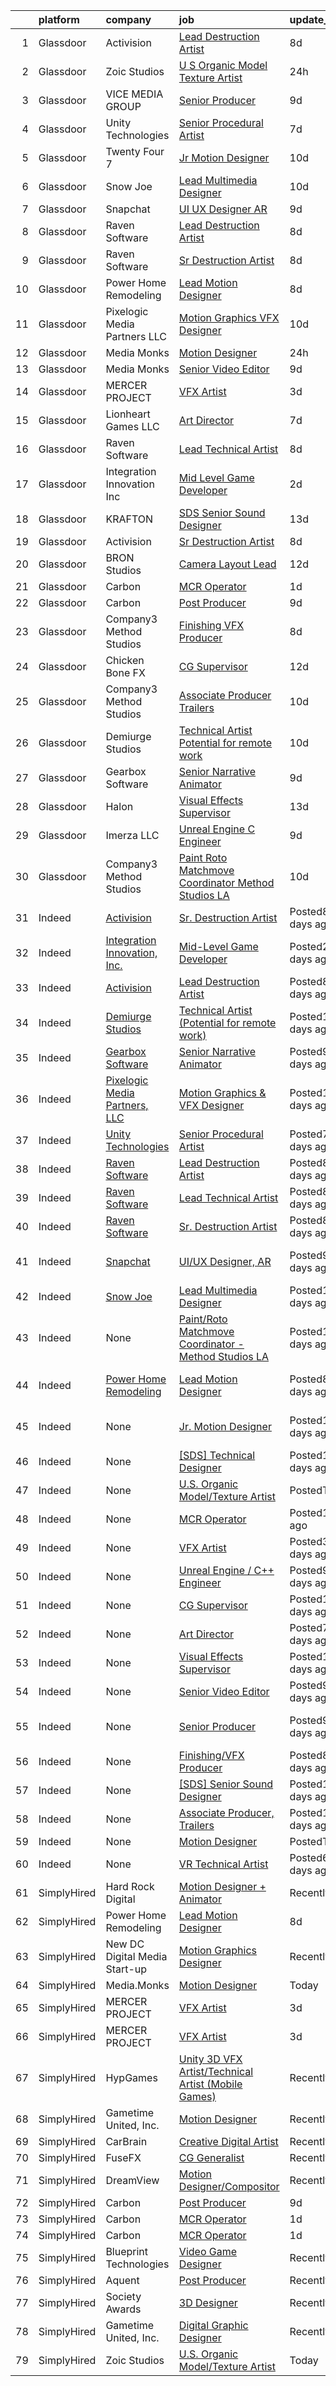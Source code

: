 

|    | platform    | company                                                                                     | job                                                                                                                                                                                                                                                                                                                                                                                                                                                                                                                                                                                                                                                                                                                                                                                                                                  | update_time       | location                                       |
|---:|:------------|:--------------------------------------------------------------------------------------------|:-------------------------------------------------------------------------------------------------------------------------------------------------------------------------------------------------------------------------------------------------------------------------------------------------------------------------------------------------------------------------------------------------------------------------------------------------------------------------------------------------------------------------------------------------------------------------------------------------------------------------------------------------------------------------------------------------------------------------------------------------------------------------------------------------------------------------------------|:------------------|:-----------------------------------------------|
|  1 | Glassdoor   | Activision                                                                                  | [Lead Destruction Artist](https://www.glassdoor.com/partner/jobListing.htm?pos=127&ao=1136043&s=58&guid=0000017e0f476502ac2baea9c314d726&src=GD_JOB_AD&t=SR&vt=w&cs=1_ce27432f&cb=1640933844536&jobListingId=1007524052676&jrtk=3-0-1fo7kep9bu1vr801-1fo7kep9mu4vp800-2039498a5d450d63-)                                                                                                                                                                                                                                                                                                                                                                                                                                                                                                                                             | 8d                | Middleton, WI                                  |
|  2 | Glassdoor   | Zoic Studios                                                                                | [U S  Organic Model Texture Artist](https://www.glassdoor.com/partner/jobListing.htm?pos=108&ao=1136043&s=58&guid=0000017e0f476502ac2baea9c314d726&src=GD_JOB_AD&t=SR&vt=w&ea=1&cs=1_7eac7e36&cb=1640933844534&jobListingId=1007535220835&jrtk=3-0-1fo7kep9bu1vr801-1fo7kep9mu4vp800-eee588140c238cac-)                                                                                                                                                                                                                                                                                                                                                                                                                                                                                                                              | 24h               | Remote                                         |
|  3 | Glassdoor   | VICE MEDIA GROUP                                                                            | [Senior Producer](https://www.glassdoor.com/partner/jobListing.htm?pos=124&ao=1136043&s=58&guid=0000017e0f476502ac2baea9c314d726&src=GD_JOB_AD&t=SR&vt=w&cs=1_0150add9&cb=1640933844536&jobListingId=1007521359965&jrtk=3-0-1fo7kep9bu1vr801-1fo7kep9mu4vp800-7c07eb15f0b552b8-)                                                                                                                                                                                                                                                                                                                                                                                                                                                                                                                                                     | 9d                | Brooklyn, NY                                   |
|  4 | Glassdoor   | Unity Technologies                                                                          | [Senior Procedural Artist](https://www.glassdoor.com/partner/jobListing.htm?pos=129&ao=1136043&s=58&guid=0000017e0f476502ac2baea9c314d726&src=GD_JOB_AD&t=SR&vt=w&ea=1&cs=1_2dcf07fd&cb=1640933844536&jobListingId=1007525611869&jrtk=3-0-1fo7kep9bu1vr801-1fo7kep9mu4vp800-69403cf010772e8d-)                                                                                                                                                                                                                                                                                                                                                                                                                                                                                                                                       | 7d                | Bellevue, WA                                   |
|  5 | Glassdoor   | Twenty Four 7                                                                               | [Jr  Motion Designer](https://www.glassdoor.com/partner/jobListing.htm?pos=104&ao=1136043&s=58&guid=0000017e0f476502ac2baea9c314d726&src=GD_JOB_AD&t=SR&vt=w&cs=1_7c3cf08d&cb=1640933844533&jobListingId=1007519352570&jrtk=3-0-1fo7kep9bu1vr801-1fo7kep9mu4vp800-b02fffb75f61f498-)                                                                                                                                                                                                                                                                                                                                                                                                                                                                                                                                                 | 10d               | Portland, OR                                   |
|  6 | Glassdoor   | Snow Joe                                                                                    | [Lead Multimedia Designer](https://www.glassdoor.com/partner/jobListing.htm?pos=110&ao=1136043&s=58&guid=0000017e0f476502ac2baea9c314d726&src=GD_JOB_AD&t=SR&vt=w&cs=1_299a3739&cb=1640933844534&jobListingId=1007519639789&jrtk=3-0-1fo7kep9bu1vr801-1fo7kep9mu4vp800-298e67877f09c5e8-)                                                                                                                                                                                                                                                                                                                                                                                                                                                                                                                                            | 10d               | Hoboken, NJ                                    |
|  7 | Glassdoor   | Snapchat                                                                                    | [UI UX Designer  AR](https://www.glassdoor.com/partner/jobListing.htm?pos=106&ao=1136043&s=58&guid=0000017e0f476502ac2baea9c314d726&src=GD_JOB_AD&t=SR&vt=w&cs=1_96f3a7df&cb=1640933844533&jobListingId=1007522078094&jrtk=3-0-1fo7kep9bu1vr801-1fo7kep9mu4vp800-bf352aeb0f4723db-)                                                                                                                                                                                                                                                                                                                                                                                                                                                                                                                                                  | 9d                | Los Angeles, CA                                |
|  8 | Glassdoor   | Raven Software                                                                              | [Lead Destruction Artist](https://www.glassdoor.com/partner/jobListing.htm?pos=128&ao=1136043&s=58&guid=0000017e0f476502ac2baea9c314d726&src=GD_JOB_AD&t=SR&vt=w&cs=1_18c92845&cb=1640933844536&jobListingId=1007523650343&jrtk=3-0-1fo7kep9bu1vr801-1fo7kep9mu4vp800-48eb4ab1bc179a9d-)                                                                                                                                                                                                                                                                                                                                                                                                                                                                                                                                             | 8d                | Middleton, WI                                  |
|  9 | Glassdoor   | Raven Software                                                                              | [Sr  Destruction Artist](https://www.glassdoor.com/partner/jobListing.htm?pos=118&ao=1136043&s=58&guid=0000017e0f476502ac2baea9c314d726&src=GD_JOB_AD&t=SR&vt=w&cs=1_f0f3d81e&cb=1640933844535&jobListingId=1007523652164&jrtk=3-0-1fo7kep9bu1vr801-1fo7kep9mu4vp800-de42e23b3fb3ca8b-)                                                                                                                                                                                                                                                                                                                                                                                                                                                                                                                                              | 8d                | Middleton, WI                                  |
| 10 | Glassdoor   | Power Home Remodeling                                                                       | [Lead Motion Designer](https://www.glassdoor.com/partner/jobListing.htm?pos=109&ao=1136043&s=58&guid=0000017e0f476502ac2baea9c314d726&src=GD_JOB_AD&t=SR&vt=w&ea=1&cs=1_ffb4c95a&cb=1640933844534&jobListingId=1007522505696&jrtk=3-0-1fo7kep9bu1vr801-1fo7kep9mu4vp800-31db5d57ffe29124-)                                                                                                                                                                                                                                                                                                                                                                                                                                                                                                                                           | 8d                | Bensalem, PA                                   |
| 11 | Glassdoor   | Pixelogic Media Partners  LLC                                                               | [Motion Graphics   VFX Designer](https://www.glassdoor.com/partner/jobListing.htm?pos=122&ao=1136043&s=58&guid=0000017e0f476502ac2baea9c314d726&src=GD_JOB_AD&t=SR&vt=w&ea=1&cs=1_d4a52c5b&cb=1640933844536&jobListingId=1007520171363&jrtk=3-0-1fo7kep9bu1vr801-1fo7kep9mu4vp800-738d3d465caa4541-)                                                                                                                                                                                                                                                                                                                                                                                                                                                                                                                                 | 10d               | Burbank, CA                                    |
| 12 | Glassdoor   | Media Monks                                                                                 | [Motion Designer](https://www.glassdoor.com/partner/jobListing.htm?pos=105&ao=1136043&s=58&guid=0000017e0f476502ac2baea9c314d726&src=GD_JOB_AD&t=SR&vt=w&ea=1&cs=1_dd8466c6&cb=1640933844533&jobListingId=1007534912223&jrtk=3-0-1fo7kep9bu1vr801-1fo7kep9mu4vp800-6fa044e8ffb9e70d-)                                                                                                                                                                                                                                                                                                                                                                                                                                                                                                                                                | 24h               | Illinois                                       |
| 13 | Glassdoor   | Media Monks                                                                                 | [Senior Video Editor](https://www.glassdoor.com/partner/jobListing.htm?pos=114&ao=1136043&s=58&guid=0000017e0f476502ac2baea9c314d726&src=GD_JOB_AD&t=SR&vt=w&ea=1&cs=1_b9b2bb1a&cb=1640933844535&jobListingId=1007522012491&jrtk=3-0-1fo7kep9bu1vr801-1fo7kep9mu4vp800-6bc0ad48f7f59a76-)                                                                                                                                                                                                                                                                                                                                                                                                                                                                                                                                            | 9d                | California                                     |
| 14 | Glassdoor   | MERCER PROJECT                                                                              | [VFX Artist](https://www.glassdoor.com/partner/jobListing.htm?pos=101&ao=1110586&s=58&guid=0000017e0f476502ac2baea9c314d726&src=GD_JOB_AD&t=SR&vt=w&ea=1&cs=1_3c71caff&cb=1640933844533&jobListingId=1007531201390&cpc=DE56C24FF6DEC286&jrtk=3-0-1fo7kep9bu1vr801-1fo7kep9mu4vp800-d9d692b068285c2a--6NYlbfkN0AvAQjBDRgGWObO3IJaL7ap410MNqwXK2-0CC_hSFEDyDrnhcEi8U4uD4zxd9aTqWH70n6rijSW0qUCVdNabBFCEH7kR1VaIkyHZ65nNJ3mEeAe0IRlLh8qwwMyZ6PEm9P1W88fNeHWy-RPo5ybnWHAoIzitIiSM0h3XGg7V2qsMxIKxouUgoNWBy4viWHoEFUHI1LCuXXDzQ7m2LIYeDFxrkGoY4Cp07YfKzlgr0Gpseql9qTfUqNsR2mHv_Sllss42TgVeg3g6BqT-lRAysRDEFEO8_JA2UdiNNEERvyJjrzmZMSSLPLKkZ6GL8YlyYihxYyAhAXnrJmAuUzKyovWF0ayhVtiX5K-_mvOxAhEsvI6iUTeZzcbIoyjMRT9aQUq08yrKCNwSRGyGn3CovqI2F6o10JlEGtRRHszOFBF-QbJ_zshm_vcHexI_K7hkyZjZRsfxai9EWwYKj95rypMT7fV06P_vfs_l7Xz8Gm1kA%3D%3D)    | 3d                | Remote                                         |
| 15 | Glassdoor   | Lionheart Games  LLC                                                                        | [Art Director](https://www.glassdoor.com/partner/jobListing.htm?pos=117&ao=1136043&s=58&guid=0000017e0f476502ac2baea9c314d726&src=GD_JOB_AD&t=SR&vt=w&ea=1&cs=1_17343438&cb=1640933844535&jobListingId=1007525841480&jrtk=3-0-1fo7kep9bu1vr801-1fo7kep9mu4vp800-a8f2a19c032e5f9a-)                                                                                                                                                                                                                                                                                                                                                                                                                                                                                                                                                   | 7d                | Atlanta, GA                                    |
| 16 | Glassdoor   | Raven Software                                                                              | [Lead Technical Artist](https://www.glassdoor.com/partner/jobListing.htm?pos=126&ao=1136043&s=58&guid=0000017e0f476502ac2baea9c314d726&src=GD_JOB_AD&t=SR&vt=w&cs=1_5033a681&cb=1640933844536&jobListingId=1007523654833&jrtk=3-0-1fo7kep9bu1vr801-1fo7kep9mu4vp800-91d08be31244363e-)                                                                                                                                                                                                                                                                                                                                                                                                                                                                                                                                               | 8d                | Middleton, WI                                  |
| 17 | Glassdoor   | Integration Innovation  Inc                                                                 | [Mid Level Game Developer](https://www.glassdoor.com/partner/jobListing.htm?pos=113&ao=1136043&s=58&guid=0000017e0f476502ac2baea9c314d726&src=GD_JOB_AD&t=SR&vt=w&cs=1_a367d4ba&cb=1640933844534&jobListingId=1007533172643&jrtk=3-0-1fo7kep9bu1vr801-1fo7kep9mu4vp800-59e477bd38d1ee42-)                                                                                                                                                                                                                                                                                                                                                                                                                                                                                                                                            | 2d                | Huntsville, AL                                 |
| 18 | Glassdoor   | KRAFTON                                                                                     | [ SDS  Senior Sound Designer](https://www.glassdoor.com/partner/jobListing.htm?pos=107&ao=1136043&s=58&guid=0000017e0f476502ac2baea9c314d726&src=GD_JOB_AD&t=SR&vt=w&cs=1_eb9b8fd9&cb=1640933844534&jobListingId=1007513993217&jrtk=3-0-1fo7kep9bu1vr801-1fo7kep9mu4vp800-c9ed725ccf788d45-)                                                                                                                                                                                                                                                                                                                                                                                                                                                                                                                                         | 13d               | San Ramon, CA                                  |
| 19 | Glassdoor   | Activision                                                                                  | [Sr  Destruction Artist](https://www.glassdoor.com/partner/jobListing.htm?pos=116&ao=1136043&s=58&guid=0000017e0f476502ac2baea9c314d726&src=GD_JOB_AD&t=SR&vt=w&cs=1_2dd7068d&cb=1640933844535&jobListingId=1007524052227&jrtk=3-0-1fo7kep9bu1vr801-1fo7kep9mu4vp800-8a68da5a2099ca21-)                                                                                                                                                                                                                                                                                                                                                                                                                                                                                                                                              | 8d                | Middleton, WI                                  |
| 20 | Glassdoor   | BRON Studios                                                                                | [Camera Layout Lead](https://www.glassdoor.com/partner/jobListing.htm?pos=130&ao=1136043&s=58&guid=0000017e0f476502ac2baea9c314d726&src=GD_JOB_AD&t=SR&vt=w&ea=1&cs=1_3657f011&cb=1640933844536&jobListingId=1007515801308&jrtk=3-0-1fo7kep9bu1vr801-1fo7kep9mu4vp800-7f3470f37716f4da-)                                                                                                                                                                                                                                                                                                                                                                                                                                                                                                                                             | 12d               | Los Angeles, CA                                |
| 21 | Glassdoor   | Carbon                                                                                      | [MCR Operator](https://www.glassdoor.com/partner/jobListing.htm?pos=102&ao=1110586&s=58&guid=0000017e0f476502ac2baea9c314d726&src=GD_JOB_AD&t=SR&vt=w&ea=1&cs=1_4c5828fd&cb=1640933844533&jobListingId=1007533756991&cpc=7AD1D84939BBEEF3&jrtk=3-0-1fo7kep9bu1vr801-1fo7kep9mu4vp800-14a1d857bc9ed735--6NYlbfkN0DeyJ4CP5CzwT7broxeUwKBt3co1QwKwWitRQqJu2WRZwEQqdojj5TfQvNpIUPa5WuZU7WMePtM0oBPzwfAm42a5-fACER7EGlW5s4RlBRogygSjA1xrOXnsLR4HNC4nycbda7VAWKGJhmgIrJmwNS7e7ttXUlVmCrjgJqm5CXaH98pws7vVrCzwAsZz1OKp8N1tbY_aQbqR4ZA2FBbYY_1BXHUp8YEogKAbkv9h9Y3xxJL3qlbg1nXwJBwzML1Ylf-fjIrFccDHOuSc_tjRW1k_89OOdbTBRIxY_8ZWazr-9gQFw72ZcYxTBsiARv9R3Q8FsdGR2rcnW7oW1fLYHIgcvpxsot485mYxatzrJwf-4ktSOrzIjzra1Crq5uZW5YuEv65evE4yko_EMbaE-pUdgh_1pCewhEL7EB8jKA6rdANLM-NtldkATBpCjwLMyzM21Khquzm0ejioZyFTDsBgf8E2RzSO_VaRJEmWDb6DA%3D%3D)  | 1d                | Remote                                         |
| 22 | Glassdoor   | Carbon                                                                                      | [Post Producer](https://www.glassdoor.com/partner/jobListing.htm?pos=103&ao=1110586&s=58&guid=0000017e0f476502ac2baea9c314d726&src=GD_JOB_AD&t=SR&vt=w&ea=1&cs=1_21d07638&cb=1640933844533&jobListingId=1007521564370&cpc=8795CF9063CD573D&jrtk=3-0-1fo7kep9bu1vr801-1fo7kep9mu4vp800-d281a17113e55ddd--6NYlbfkN0AGVM6UioNJCm_0mX1luyQuSQL0xv18fikzk9OUwc2vb2S1Ilej-hTfxIO_KIJfes7_TTJxnEBI25dJrkY8PbVcav8U4ZJJNhUU9seBE7INN9lxTXvr2wtMW-dNem4smT5oGY6nIFyBe-PNv6zyBb2KcmUHq4DpmRaW512XGSfxHe94vXivhcObQGqfMiKvxaVn8KHI_9RAmpRX1S4_su5hDnAy6GYsHbQ5qyqM-nQE5GqDmXI4fQJVdYLgiLEt0r_chyf702y7SmwdrbPHNqhScMDEqpq-KEPUjuuM6AaKhxb9hlBgcMQzReUiq2xczPk1QnF0MD8B4SVyDnZYA2MT-yP7P5jGapX57Lw1U9CwICmPnFu4WJn1VyI3ZbSrwD13d1QE1IYVT2yKXR7gEYUEXsEjpkf1Uoupcv94LlhfPinYEEczRnCaOyq1hs0bkM3B78QeyfawBP1uAT6TwwO6imomrHBiJrVxzuBHFdEmRQ%3D%3D) | 9d                | New York, NY                                   |
| 23 | Glassdoor   | Company3 Method Studios                                                                     | [Finishing VFX Producer](https://www.glassdoor.com/partner/jobListing.htm?pos=123&ao=1136043&s=58&guid=0000017e0f476502ac2baea9c314d726&src=GD_JOB_AD&t=SR&vt=w&cs=1_a5864142&cb=1640933844536&jobListingId=1007524072883&jrtk=3-0-1fo7kep9bu1vr801-1fo7kep9mu4vp800-afb1efff21ee3fe3-)                                                                                                                                                                                                                                                                                                                                                                                                                                                                                                                                              | 8d                | Atlanta, GA                                    |
| 24 | Glassdoor   | Chicken Bone FX                                                                             | [CG Supervisor](https://www.glassdoor.com/partner/jobListing.htm?pos=112&ao=1136043&s=58&guid=0000017e0f476502ac2baea9c314d726&src=GD_JOB_AD&t=SR&vt=w&ea=1&cs=1_579db878&cb=1640933844534&jobListingId=1007516182825&jrtk=3-0-1fo7kep9bu1vr801-1fo7kep9mu4vp800-2af5ea08930fc1de-)                                                                                                                                                                                                                                                                                                                                                                                                                                                                                                                                                  | 12d               | Remote                                         |
| 25 | Glassdoor   | Company3 Method Studios                                                                     | [Associate Producer  Trailers](https://www.glassdoor.com/partner/jobListing.htm?pos=111&ao=1136043&s=58&guid=0000017e0f476502ac2baea9c314d726&src=GD_JOB_AD&t=SR&vt=w&cs=1_e302d6bd&cb=1640933844534&jobListingId=1007520186257&jrtk=3-0-1fo7kep9bu1vr801-1fo7kep9mu4vp800-f7af8e6862691b4a-)                                                                                                                                                                                                                                                                                                                                                                                                                                                                                                                                        | 10d               | Hollywood, CA                                  |
| 26 | Glassdoor   | Demiurge Studios                                                                            | [Technical Artist  Potential for remote work ](https://www.glassdoor.com/partner/jobListing.htm?pos=115&ao=1136043&s=58&guid=0000017e0f476502ac2baea9c314d726&src=GD_JOB_AD&t=SR&vt=w&cs=1_3806a1c0&cb=1640933844535&jobListingId=1007519646781&jrtk=3-0-1fo7kep9bu1vr801-1fo7kep9mu4vp800-8ffd88d88f686891-)                                                                                                                                                                                                                                                                                                                                                                                                                                                                                                                        | 10d               | Cambridge, MA                                  |
| 27 | Glassdoor   | Gearbox Software                                                                            | [Senior Narrative Animator](https://www.glassdoor.com/partner/jobListing.htm?pos=125&ao=1136043&s=58&guid=0000017e0f476502ac2baea9c314d726&src=GD_JOB_AD&t=SR&vt=w&ea=1&cs=1_331c7897&cb=1640933844536&jobListingId=1007521544320&jrtk=3-0-1fo7kep9bu1vr801-1fo7kep9mu4vp800-50d4796015c9081c-)                                                                                                                                                                                                                                                                                                                                                                                                                                                                                                                                      | 9d                | Frisco, TX                                     |
| 28 | Glassdoor   | Halon                                                                                       | [Visual Effects Supervisor](https://www.glassdoor.com/partner/jobListing.htm?pos=120&ao=1136043&s=58&guid=0000017e0f476502ac2baea9c314d726&src=GD_JOB_AD&t=SR&vt=w&ea=1&cs=1_33a8e29e&cb=1640933844535&jobListingId=1007515452627&jrtk=3-0-1fo7kep9bu1vr801-1fo7kep9mu4vp800-7b570c986efb8840-)                                                                                                                                                                                                                                                                                                                                                                                                                                                                                                                                      | 13d               | Remote                                         |
| 29 | Glassdoor   | Imerza  LLC                                                                                 | [Unreal Engine   C   Engineer](https://www.glassdoor.com/partner/jobListing.htm?pos=121&ao=1136043&s=58&guid=0000017e0f476502ac2baea9c314d726&src=GD_JOB_AD&t=SR&vt=w&ea=1&cs=1_8d3b2100&cb=1640933844535&jobListingId=1007521346792&jrtk=3-0-1fo7kep9bu1vr801-1fo7kep9mu4vp800-4142ce8c1854252b-)                                                                                                                                                                                                                                                                                                                                                                                                                                                                                                                                   | 9d                | Remote                                         |
| 30 | Glassdoor   | Company3 Method Studios                                                                     | [Paint Roto Matchmove Coordinator   Method Studios LA](https://www.glassdoor.com/partner/jobListing.htm?pos=119&ao=1136043&s=58&guid=0000017e0f476502ac2baea9c314d726&src=GD_JOB_AD&t=SR&vt=w&cs=1_eca21618&cb=1640933844535&jobListingId=1007520186256&jrtk=3-0-1fo7kep9bu1vr801-1fo7kep9mu4vp800-dea2b14d9242a263-)                                                                                                                                                                                                                                                                                                                                                                                                                                                                                                                | 10d               | Santa Monica, CA                               |
| 31 | Indeed      | [Activision](https://www.indeed.com/cmp/Activision)                                         | [Sr. Destruction Artist](https://www.indeed.com/rc/clk?jk=8a68da5a2099ca21&fccid=71147e0539a0a1b7&vjs=3)                                                                                                                                                                                                                                                                                                                                                                                                                                                                                                                                                                                                                                                                                                                             | Posted8 days ago  | Middleton, WI 53562                            |
| 32 | Indeed      | [Integration Innovation, Inc.](https://www.indeed.com/cmp/Integration-Innovation,-Inc)      | [Mid-Level Game Developer](https://www.indeed.com/rc/clk?jk=59e477bd38d1ee42&fccid=be7ca5818339f8f5&vjs=3)                                                                                                                                                                                                                                                                                                                                                                                                                                                                                                                                                                                                                                                                                                                           | Posted2 days ago  | Huntsville, AL 35806                           |
| 33 | Indeed      | [Activision](https://www.indeed.com/cmp/Activision)                                         | [Lead Destruction Artist](https://www.indeed.com/rc/clk?jk=2039498a5d450d63&fccid=71147e0539a0a1b7&vjs=3)                                                                                                                                                                                                                                                                                                                                                                                                                                                                                                                                                                                                                                                                                                                            | Posted8 days ago  | Middleton, WI 53562                            |
| 34 | Indeed      | [Demiurge Studios](https://www.indeed.com/cmp/Demiurge-Studios)                             | [Technical Artist (Potential for remote work)](https://www.indeed.com/company/Demiurge-Studios/jobs/Technical-Artist-8ffd88d88f686891?fccid=0aeb32e5cd727485&vjs=3)                                                                                                                                                                                                                                                                                                                                                                                                                                                                                                                                                                                                                                                                  | Posted10 days ago | Cambridge, MA•Remote                           |
| 35 | Indeed      | [Gearbox Software](https://www.indeed.com/cmp/Gearbox-Software)                             | [Senior Narrative Animator](https://www.indeed.com/rc/clk?jk=50d4796015c9081c&fccid=1af61236dab36905&vjs=3)                                                                                                                                                                                                                                                                                                                                                                                                                                                                                                                                                                                                                                                                                                                          | Posted9 days ago  | Frisco, TX 75034                               |
| 36 | Indeed      | [Pixelogic Media Partners, LLC](https://www.indeed.com/cmp/Pixelogic-Media-Partners,-LLC-1) | [Motion Graphics & VFX Designer](https://www.indeed.com/rc/clk?jk=738d3d465caa4541&fccid=ade3391d85f6bd29&vjs=3)                                                                                                                                                                                                                                                                                                                                                                                                                                                                                                                                                                                                                                                                                                                     | Posted10 days ago | Burbank, CA                                    |
| 37 | Indeed      | [Unity Technologies](https://www.indeed.com/cmp/Unity-Technologies)                         | [Senior Procedural Artist](https://www.indeed.com/rc/clk?jk=69403cf010772e8d&fccid=880e4714f2ad94a8&vjs=3)                                                                                                                                                                                                                                                                                                                                                                                                                                                                                                                                                                                                                                                                                                                           | Posted7 days ago  | Bellevue, WA                                   |
| 38 | Indeed      | [Raven Software](https://www.indeed.com/cmp/Raven-Software)                                 | [Lead Destruction Artist](https://www.indeed.com/rc/clk?jk=48eb4ab1bc179a9d&fccid=fe5f288b53b71b01&vjs=3)                                                                                                                                                                                                                                                                                                                                                                                                                                                                                                                                                                                                                                                                                                                            | Posted8 days ago  | Middleton, WI 53562                            |
| 39 | Indeed      | [Raven Software](https://www.indeed.com/cmp/Raven-Software)                                 | [Lead Technical Artist](https://www.indeed.com/rc/clk?jk=91d08be31244363e&fccid=fe5f288b53b71b01&vjs=3)                                                                                                                                                                                                                                                                                                                                                                                                                                                                                                                                                                                                                                                                                                                              | Posted8 days ago  | Middleton, WI 53562                            |
| 40 | Indeed      | [Raven Software](https://www.indeed.com/cmp/Raven-Software)                                 | [Sr. Destruction Artist](https://www.indeed.com/rc/clk?jk=de42e23b3fb3ca8b&fccid=fe5f288b53b71b01&vjs=3)                                                                                                                                                                                                                                                                                                                                                                                                                                                                                                                                                                                                                                                                                                                             | Posted8 days ago  | Middleton, WI 53562                            |
| 41 | Indeed      | [Snapchat](https://www.indeed.com/cmp/Snap-Inc.)                                            | [UI/UX Designer, AR](https://www.indeed.com/rc/clk?jk=bf352aeb0f4723db&fccid=f368300325e8e8bc&vjs=3)                                                                                                                                                                                                                                                                                                                                                                                                                                                                                                                                                                                                                                                                                                                                 | Posted9 days ago  | Los Angeles, CA 90291 (Venice area)+1 location |
| 42 | Indeed      | [Snow Joe](https://www.indeed.com/cmp/Snow-Joe,-LLC)                                        | [Lead Multimedia Designer](https://www.indeed.com/rc/clk?jk=298e67877f09c5e8&fccid=5d44cbd5a0dbf240&vjs=3)                                                                                                                                                                                                                                                                                                                                                                                                                                                                                                                                                                                                                                                                                                                           | Posted10 days ago | Hoboken, NJ                                    |
| 43 | Indeed      | None                                                                                        | [Paint/Roto Matchmove Coordinator - Method Studios LA](https://www.indeed.com/rc/clk?jk=dea2b14d9242a263&fccid=dd616958bd9ddc12&vjs=3)                                                                                                                                                                                                                                                                                                                                                                                                                                                                                                                                                                                                                                                                                               | Posted10 days ago | Santa Monica, CA                               |
| 44 | Indeed      | [Power Home Remodeling](https://www.indeed.com/cmp/Power-Home-Remodeling)                   | [Lead Motion Designer](https://www.indeed.com/rc/clk?jk=31db5d57ffe29124&fccid=4f3a9bc762923afa&vjs=3)                                                                                                                                                                                                                                                                                                                                                                                                                                                                                                                                                                                                                                                                                                                               | Posted8 days ago  | Bensalem, PA 19020+13 locations                |
| 45 | Indeed      | None                                                                                        | [Jr. Motion Designer](https://www.indeed.com/rc/clk?jk=b02fffb75f61f498&fccid=2be16941cf82bde6&vjs=3)                                                                                                                                                                                                                                                                                                                                                                                                                                                                                                                                                                                                                                                                                                                                | Posted10 days ago | Portland, OR 97232 (Kerns area)                |
| 46 | Indeed      | None                                                                                        | [[SDS] Technical Designer](https://www.indeed.com/rc/clk?jk=18ad52caaca4148f&fccid=71c5bb3a87fe9ecf&vjs=3)                                                                                                                                                                                                                                                                                                                                                                                                                                                                                                                                                                                                                                                                                                                           | Posted13 days ago | California•Remote                              |
| 47 | Indeed      | None                                                                                        | [U.S. Organic Model/Texture Artist](https://www.indeed.com/company/Zoic-Studios/jobs/US-Organic-Model-Texture-Artist-eee588140c238cac?fccid=bd06d1e3a358fe52&vjs=3)                                                                                                                                                                                                                                                                                                                                                                                                                                                                                                                                                                                                                                                                  | PostedToday       | Remote                                         |
| 48 | Indeed      | None                                                                                        | [MCR Operator](https://www.indeed.com/company/Carbon/jobs/Mcr-Operator-14a1d857bc9ed735?fccid=4297f9e10976bb9e&vjs=3)                                                                                                                                                                                                                                                                                                                                                                                                                                                                                                                                                                                                                                                                                                                | Posted1 day ago   | Remote                                         |
| 49 | Indeed      | None                                                                                        | [VFX Artist](https://www.indeed.com/pagead/clk?mo=r&ad=-6NYlbfkN0AvAQjBDRgGWObO3IJaL7ap410MNqwXK2-0CC_hSFEDyDrnhcEi8U4uD4zxd9aTqWH70n6rijSW0qUCVdNabBFCEH7kR1VaIkyHZ65nNJ3mEeAe0IRlLh8qwwMyZ6PEm9P1W88fNeHWy-RPo5ybnWHAZLEwMUNeYej-8apIKZjkGvUQEwkU1wn9u5BPN-sw4eccTXXYy9znxZ0z5lnKnovl1x8ncWnVtvVp5RIAbY-_p7t968ZDc7eelYctQywMzqKJf98hf7mDU0ZXWnWK9EE945rY7uGzDBc6oNFdnSfbgJgzJ0e4im08tzSH2bXqDS2a1zVWHdSSFgnEIAcgjKyKe8x1GsD4gNpz8-XkKRP-AJ_YHjJH-xvKXR9OUacy3wAzX7P-86T0MPnTQfX9cuX047EdU2aJen0cpuNhk9XnWptcjmlkOialiiWdk8sYWDwKJeWCHnxImQ==&p=0&fvj=1&vjs=3)                                                                                                                                                                                                                                                                     | Posted3 days ago  | Remote                                         |
| 50 | Indeed      | None                                                                                        | [Unreal Engine / C++ Engineer](https://www.indeed.com/rc/clk?jk=4142ce8c1854252b&fccid=b5414d1e746d55a8&vjs=3)                                                                                                                                                                                                                                                                                                                                                                                                                                                                                                                                                                                                                                                                                                                       | Posted9 days ago  | Remote                                         |
| 51 | Indeed      | None                                                                                        | [CG Supervisor](https://www.indeed.com/rc/clk?jk=2af5ea08930fc1de&fccid=41319cc14e1c75f3&vjs=3)                                                                                                                                                                                                                                                                                                                                                                                                                                                                                                                                                                                                                                                                                                                                      | Posted12 days ago | Remote                                         |
| 52 | Indeed      | None                                                                                        | [Art Director](https://www.indeed.com/company/Lionheart-Games,-LLC/jobs/Art-Director-a8f2a19c032e5f9a?fccid=e5e87cfdb834d4b4&vjs=3)                                                                                                                                                                                                                                                                                                                                                                                                                                                                                                                                                                                                                                                                                                  | Posted7 days ago  | Atlanta, GA                                    |
| 53 | Indeed      | None                                                                                        | [Visual Effects Supervisor](https://www.indeed.com/rc/clk?jk=7b570c986efb8840&fccid=65672acdb5ce5547&vjs=3)                                                                                                                                                                                                                                                                                                                                                                                                                                                                                                                                                                                                                                                                                                                          | Posted13 days ago | Remote                                         |
| 54 | Indeed      | None                                                                                        | [Senior Video Editor](https://www.indeed.com/rc/clk?jk=6bc0ad48f7f59a76&fccid=fa794d7aa4d73a51&vjs=3)                                                                                                                                                                                                                                                                                                                                                                                                                                                                                                                                                                                                                                                                                                                                | Posted9 days ago  | California•Remote                              |
| 55 | Indeed      | None                                                                                        | [Senior Producer](https://www.indeed.com/rc/clk?jk=7c07eb15f0b552b8&fccid=693aebe23bd65b26&vjs=3)                                                                                                                                                                                                                                                                                                                                                                                                                                                                                                                                                                                                                                                                                                                                    | Posted9 days ago  | Brooklyn, NY 11249 (Chelsea area)              |
| 56 | Indeed      | None                                                                                        | [Finishing/VFX Producer](https://www.indeed.com/rc/clk?jk=afb1efff21ee3fe3&fccid=dd616958bd9ddc12&vjs=3)                                                                                                                                                                                                                                                                                                                                                                                                                                                                                                                                                                                                                                                                                                                             | Posted8 days ago  | Atlanta, GA                                    |
| 57 | Indeed      | None                                                                                        | [[SDS] Senior Sound Designer](https://www.indeed.com/rc/clk?jk=c9ed725ccf788d45&fccid=71c5bb3a87fe9ecf&vjs=3)                                                                                                                                                                                                                                                                                                                                                                                                                                                                                                                                                                                                                                                                                                                        | Posted13 days ago | San Ramon, CA                                  |
| 58 | Indeed      | None                                                                                        | [Associate Producer, Trailers](https://www.indeed.com/rc/clk?jk=f7af8e6862691b4a&fccid=dd616958bd9ddc12&vjs=3)                                                                                                                                                                                                                                                                                                                                                                                                                                                                                                                                                                                                                                                                                                                       | Posted10 days ago | Hollywood, CA                                  |
| 59 | Indeed      | None                                                                                        | [Motion Designer](https://www.indeed.com/rc/clk?jk=6fa044e8ffb9e70d&fccid=fa794d7aa4d73a51&vjs=3)                                                                                                                                                                                                                                                                                                                                                                                                                                                                                                                                                                                                                                                                                                                                    | PostedToday       | Illinois                                       |
| 60 | Indeed      | None                                                                                        | [VR Technical Artist](https://www.indeed.com/rc/clk?jk=8f2d862310323f7b&fccid=d67f443860c1fdeb&vjs=3)                                                                                                                                                                                                                                                                                                                                                                                                                                                                                                                                                                                                                                                                                                                                | Posted6 days ago  | United States•Remote                           |
| 61 | SimplyHired | Hard Rock Digital                                                                           | [Motion Designer + Animator](https://www.simplyhired.com/job/dnZDQpd_wsuup419hopssugaeSp4gpZmJ5BrivjcvY7tzlUGJiKXAw?q=vfx+designer)                                                                                                                                                                                                                                                                                                                                                                                                                                                                                                                                                                                                                                                                                                  | Recently          | Hollywood, FL                                  |
| 62 | SimplyHired | Power Home Remodeling                                                                       | [Lead Motion Designer](https://www.simplyhired.com/job/ipiTz4jXlMuiWUnD0pX9iV1_kuydYereVougSDZB5XMJaJpZWx9HXA?q=vfx+designer)                                                                                                                                                                                                                                                                                                                                                                                                                                                                                                                                                                                                                                                                                                        | 8d                | Bensalem, PA +13 locations                     |
| 63 | SimplyHired | New DC Digital Media Start-up                                                               | [Motion Graphics Designer](https://www.simplyhired.com/job/iFZNYVbiM_Fa4aSx7RVdzSVnPi64IxT6KRk6I4SjyZWX6ejJZbwUXw?q=vfx+designer)                                                                                                                                                                                                                                                                                                                                                                                                                                                                                                                                                                                                                                                                                                    | Recently          | Washington, DC                                 |
| 64 | SimplyHired | Media.Monks                                                                                 | [Motion Designer](https://www.simplyhired.com/job/_xUvsfiIEMQxcqxErdREPjKcbjvRpXcnwuUHViei52LN3mLNIvo8PQ?q=vfx+designer)                                                                                                                                                                                                                                                                                                                                                                                                                                                                                                                                                                                                                                                                                                             | Today             | Illinois +1 location                           |
| 65 | SimplyHired | MERCER PROJECT                                                                              | [VFX Artist](https://www.simplyhired.com/job/p2wofXrrPWWlEQ2RJyUQGBqB47-v7sOsgLci0a-w7yIxsV8nvPTMUw?q=vfx+designer)                                                                                                                                                                                                                                                                                                                                                                                                                                                                                                                                                                                                                                                                                                                  | 3d                | Remote                                         |
| 66 | SimplyHired | MERCER PROJECT                                                                              | [VFX Artist](https://www.simplyhired.com/job/p2wofXrrPWWlEQ2RJyUQGBqB47-v7sOsgLci0a-w7yIxsV8nvPTMUw?q=vfx+designer)                                                                                                                                                                                                                                                                                                                                                                                                                                                                                                                                                                                                                                                                                                                  | 3d                | Remote                                         |
| 67 | SimplyHired | HypGames                                                                                    | [Unity 3D VFX Artist/Technical Artist (Mobile Games)](https://www.simplyhired.com/job/kwIGoLhUGZMPq70h-HcUMHGwYDyZC_R5h2kQ15rRbMfo7GJMmn9k_g?q=vfx+designer)                                                                                                                                                                                                                                                                                                                                                                                                                                                                                                                                                                                                                                                                         | Recently          | Remote                                         |
| 68 | SimplyHired | Gametime United, Inc.                                                                       | [Motion Designer](https://www.simplyhired.com/job/WKzjkW9iRQvH0TKrnt2iIZE9jjHu1CW3S03NgQnZOgy7Nj1G_UynqA?q=vfx+designer)                                                                                                                                                                                                                                                                                                                                                                                                                                                                                                                                                                                                                                                                                                             | Recently          | Remote                                         |
| 69 | SimplyHired | CarBrain                                                                                    | [Creative Digital Artist](https://www.simplyhired.com/job/FmU81wLye641GVpYNSkdTrhfQLiX61LI3Daze3eFBE8zB_iRPozj4g?q=vfx+designer)                                                                                                                                                                                                                                                                                                                                                                                                                                                                                                                                                                                                                                                                                                     | Recently          | Miami Lakes, FL                                |
| 70 | SimplyHired | FuseFX                                                                                      | [CG Generalist](https://www.simplyhired.com/job/FBsUzNZFmTef0k4nE4SCGysXfzAZXWP8aIF5ClNBmnICHsr7cdLVtQ?q=vfx+designer)                                                                                                                                                                                                                                                                                                                                                                                                                                                                                                                                                                                                                                                                                                               | Recently          | Los Angeles, CA                                |
| 71 | SimplyHired | DreamView                                                                                   | [Motion Designer/Compositor](https://www.simplyhired.com/job/cv29ZSTmLRnfHAQlIy46plUidukmSa3HnNR4y_CRbtH4TSHPgYfg0Q?q=vfx+designer)                                                                                                                                                                                                                                                                                                                                                                                                                                                                                                                                                                                                                                                                                                  | Recently          | San Francisco, CA                              |
| 72 | SimplyHired | Carbon                                                                                      | [Post Producer](https://www.simplyhired.com/job/9H0prbEfG0phbW7SX_Op85E_hjZrAnUVG4efVTMqvZvkrO0Xm6NSmQ?q=vfx+designer)                                                                                                                                                                                                                                                                                                                                                                                                                                                                                                                                                                                                                                                                                                               | 9d                | New York, NY                                   |
| 73 | SimplyHired | Carbon                                                                                      | [MCR Operator](https://www.simplyhired.com/job/zG7fKIMGrBZoldM5eOq6s5RL00ksBhq9BTq6wWWHLDdz9dwIVLj2UA?q=vfx+designer)                                                                                                                                                                                                                                                                                                                                                                                                                                                                                                                                                                                                                                                                                                                | 1d                | Remote                                         |
| 74 | SimplyHired | Carbon                                                                                      | [MCR Operator](https://www.simplyhired.com/job/zG7fKIMGrBZoldM5eOq6s5RL00ksBhq9BTq6wWWHLDdz9dwIVLj2UA?q=vfx+designer)                                                                                                                                                                                                                                                                                                                                                                                                                                                                                                                                                                                                                                                                                                                | 1d                | Remote                                         |
| 75 | SimplyHired | Blueprint Technologies                                                                      | [Video Game Designer](https://www.simplyhired.com/job/SGORHmHNckrUI5spgFT62mxP2-of2Hdm4D_LuQPxVACI9yEZvYUllQ?q=vfx+designer)                                                                                                                                                                                                                                                                                                                                                                                                                                                                                                                                                                                                                                                                                                         | Recently          | Washington State                               |
| 76 | SimplyHired | Aquent                                                                                      | [Post Producer](https://www.simplyhired.com/job/rxOp3xWJm88eLMeYKzG6bYjP9XNf_S-OvsSoE4pZxRGPT6efLJ1wdA?q=vfx+designer)                                                                                                                                                                                                                                                                                                                                                                                                                                                                                                                                                                                                                                                                                                               | Recently          | Remote                                         |
| 77 | SimplyHired | Society Awards                                                                              | [3D Designer](https://www.simplyhired.com/job/-rTtQK3pp1D67vb_mtfmepamMlJ5duS3OPP2Tm6AazkS4O_gNXRY8w?q=vfx+designer)                                                                                                                                                                                                                                                                                                                                                                                                                                                                                                                                                                                                                                                                                                                 | Recently          | Charlotte, NC                                  |
| 78 | SimplyHired | Gametime United, Inc.                                                                       | [Digital Graphic Designer](https://www.simplyhired.com/job/RBGNHshC8-gmtB4ofsQ67b7DWB5fC3F7fH4-trRRzFKCbWgE1MACJg?q=vfx+designer)                                                                                                                                                                                                                                                                                                                                                                                                                                                                                                                                                                                                                                                                                                    | Recently          | Remote                                         |
| 79 | SimplyHired | Zoic Studios                                                                                | [U.S. Organic Model/Texture Artist](https://www.simplyhired.com/job/KfhHYvrrUWEs_X1xslQ7TxzJe2TeBNhOXvQ50My-tL0clYzX7QsMNA?q=vfx+designer)                                                                                                                                                                                                                                                                                                                                                                                                                                                                                                                                                                                                                                                                                           | Today             | Remote                                         |